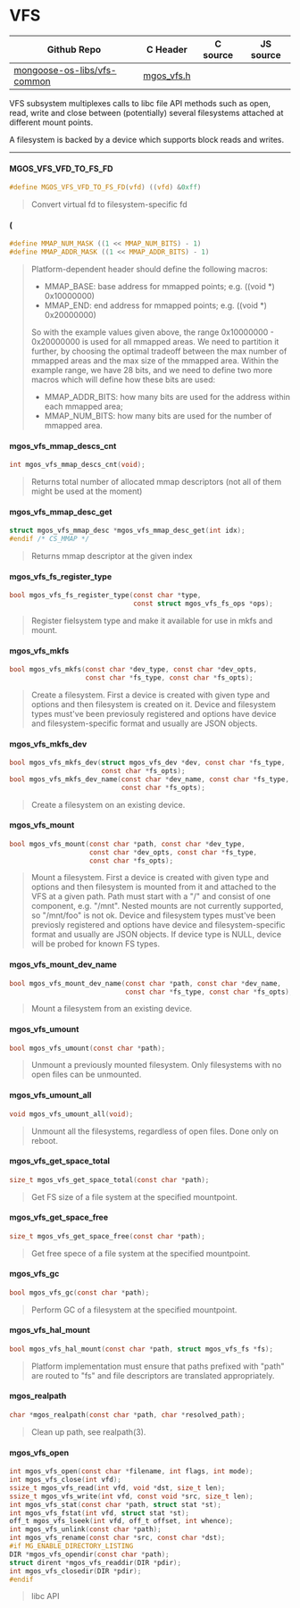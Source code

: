 # VFS
| Github Repo | C Header | C source  | JS source |
| ----------- | -------- | --------  | ----------------- |
| [mongoose-os-libs/vfs-common](https://github.com/mongoose-os-libs/vfs-common) | [mgos_vfs.h](https://github.com/mongoose-os-libs/vfs-common/tree/master/include/mgos_vfs.h) | &nbsp;  | &nbsp;         |

VFS subsystem multiplexes calls to libc file API methods such as open,
read, write and close between (potentially) several filesystems attached
at different mount points.

A filesystem is backed by a device which supports block reads and writes.


 ----- 
#### MGOS_VFS_VFD_TO_FS_FD

```c
#define MGOS_VFS_VFD_TO_FS_FD(vfd) ((vfd) &0xff)
```
>  Convert virtual fd to filesystem-specific fd 
#### (

```c
#define MMAP_NUM_MASK ((1 << MMAP_NUM_BITS) - 1)
#define MMAP_ADDR_MASK ((1 << MMAP_ADDR_BITS) - 1)
```
> 
> Platform-dependent header should define the following macros:
> 
> - MMAP_BASE: base address for mmapped points; e.g. ((void *) 0x10000000)
> - MMAP_END:  end address for mmapped points; e.g. ((void *) 0x20000000)
> 
> So with the example values given above, the range 0x10000000 - 0x20000000 is
> used for all mmapped areas. We need to partition it further, by choosing the
> optimal tradeoff between the max number of mmapped areas and the max size
> of the mmapped area. Within the example range, we have 28 bits, and we
> need to define two more macros which will define how these bits are used:
> 
> - MMAP_ADDR_BITS: how many bits are used for the address within each
>   mmapped area;
> - MMAP_NUM_BITS: how many bits are used for the number of mmapped area.
>  
#### mgos_vfs_mmap_descs_cnt

```c
int mgos_vfs_mmap_descs_cnt(void);
```
> 
> Returns total number of allocated mmap descriptors (not all of them might be
> used at the moment)
>  
#### mgos_vfs_mmap_desc_get

```c
struct mgos_vfs_mmap_desc *mgos_vfs_mmap_desc_get(int idx);
#endif /* CS_MMAP */
```
> 
> Returns mmap descriptor at the given index
>  
#### mgos_vfs_fs_register_type

```c
bool mgos_vfs_fs_register_type(const char *type,
                               const struct mgos_vfs_fs_ops *ops);
```
>  Register fielsystem type and make it available for use in mkfs and mount. 
#### mgos_vfs_mkfs

```c
bool mgos_vfs_mkfs(const char *dev_type, const char *dev_opts,
                   const char *fs_type, const char *fs_opts);
```
> 
> Create a filesystem.
> First a device is created with given type and options and then filesystem
> is created on it. Device and filesystem types must've been previosuly
> registered and options have device and filesystem-specific format
> and usually are JSON objects.
>  
#### mgos_vfs_mkfs_dev

```c
bool mgos_vfs_mkfs_dev(struct mgos_vfs_dev *dev, const char *fs_type,
                       const char *fs_opts);
bool mgos_vfs_mkfs_dev_name(const char *dev_name, const char *fs_type,
                            const char *fs_opts);
```
>  Create a filesystem on an existing device. 
#### mgos_vfs_mount

```c
bool mgos_vfs_mount(const char *path, const char *dev_type,
                    const char *dev_opts, const char *fs_type,
                    const char *fs_opts);
```
> 
> Mount a filesystem.
> First a device is created with given type and options and then filesystem
> is mounted from it and attached to the VFS at a given path.
> Path must start with a "/" and consist of one component, e.g. "/mnt".
> Nested mounts are not currently supported, so "/mnt/foo" is not ok.
> Device and filesystem types must've been previosly registered and options
> have device and filesystem-specific format and usually are JSON objects.
> If device type is NULL, device will be probed for known FS types.
>  
#### mgos_vfs_mount_dev_name

```c
bool mgos_vfs_mount_dev_name(const char *path, const char *dev_name,
                             const char *fs_type, const char *fs_opts);
```
> 
> Mount a filesystem from an existing device.
>  
#### mgos_vfs_umount

```c
bool mgos_vfs_umount(const char *path);
```
> 
> Unmount a previously mounted filesystem.
> Only filesystems with no open files can be unmounted.
>  
#### mgos_vfs_umount_all

```c
void mgos_vfs_umount_all(void);
```
> 
> Unmount all the filesystems, regardless of open files.
> Done only on reboot.
>  
#### mgos_vfs_get_space_total

```c
size_t mgos_vfs_get_space_total(const char *path);
```
> 
> Get FS size of a file system at the specified mountpoint.
>  
#### mgos_vfs_get_space_free

```c
size_t mgos_vfs_get_space_free(const char *path);
```
> 
> Get free spece of a file system at the specified mountpoint.
>  
#### mgos_vfs_gc

```c
bool mgos_vfs_gc(const char *path);
```
> 
> Perform GC of a filesystem at the specified mountpoint.
>  
#### mgos_vfs_hal_mount

```c
bool mgos_vfs_hal_mount(const char *path, struct mgos_vfs_fs *fs);
```
> 
> Platform implementation must ensure that paths prefixed with "path" are
> routed to "fs" and file descriptors are translated appropriately.
>  
#### mgos_realpath

```c
char *mgos_realpath(const char *path, char *resolved_path);
```
> 
> Clean up path, see realpath(3).
>  
#### mgos_vfs_open

```c
int mgos_vfs_open(const char *filename, int flags, int mode);
int mgos_vfs_close(int vfd);
ssize_t mgos_vfs_read(int vfd, void *dst, size_t len);
ssize_t mgos_vfs_write(int vfd, const void *src, size_t len);
int mgos_vfs_stat(const char *path, struct stat *st);
int mgos_vfs_fstat(int vfd, struct stat *st);
off_t mgos_vfs_lseek(int vfd, off_t offset, int whence);
int mgos_vfs_unlink(const char *path);
int mgos_vfs_rename(const char *src, const char *dst);
#if MG_ENABLE_DIRECTORY_LISTING
DIR *mgos_vfs_opendir(const char *path);
struct dirent *mgos_vfs_readdir(DIR *pdir);
int mgos_vfs_closedir(DIR *pdir);
#endif
```
>  libc API 
